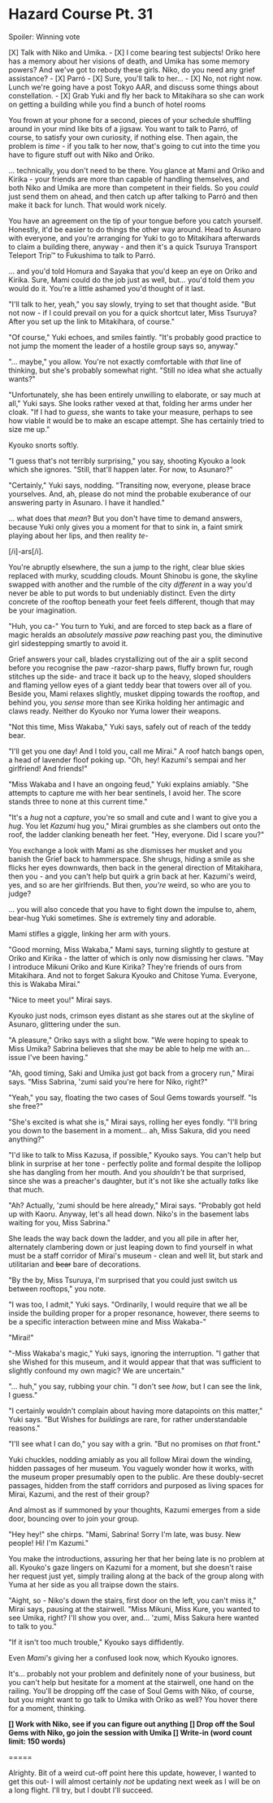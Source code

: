 # Hazard Course Pt. 31

Spoiler: Winning vote

\[X] Talk with Niko and Umika.
\- \[X] I come bearing test subjects! Oriko here has a memory about her visions of death, and Umika has some memory powers? And we've got to rebody these girls. Niko, do you need any grief assistance?
\- \[X] Parró
\- \[X] Sure, you'll talk to her...
\- \[X] No, not right now. Lunch we're going have a post Tokyo AAR, and discuss some things about constellation.
\- \[X] Grab Yuki and fly her back to Mitakihara so she can work on getting a building while you find a bunch of hotel rooms

You frown at your phone for a second, pieces of your schedule shuffling around in your mind like bits of a jigsaw. You want to talk to Parró, of course, to satisfy your own curiosity, if nothing else. Then again, the problem is *time* - if you talk to her now, that's going to cut into the time you have to figure stuff out with Niko and Oriko.

... technically, you don't need to be there. You glance at Mami and Oriko and Kirika - your friends are more than capable of handling themselves, and both Niko and Umika are more than competent in their fields. So you *could* just send them on ahead, and then catch up after talking to Parró and then make it back for lunch. That would work nicely.

You have an agreement on the tip of your tongue before you catch yourself. Honestly, it'd be easier to do things the other way around. Head to Asunaro with everyone, and you're arranging for Yuki to go to Mitakihara afterwards to claim a building there, anyway - and then it's a quick Tsuruya Transport Teleport Trip™ to Fukushima to talk to Parró.

... and you'd told Homura and Sayaka that you'd keep an eye on Oriko and Kirika. Sure, Mami could do the job just as well, but... you'd told them *you* would do it. You're a little ashamed you'd thought of it last.

"I'll talk to her, yeah," you say slowly, trying to set that thought aside. "But not now - if I could prevail on you for a quick shortcut later, Miss Tsuruya? After you set up the link to Mitakihara, of course."

"Of course," Yuki echoes, and smiles faintly. "It's probably good practice to not jump the moment the leader of a hostile group says so, anyway."

"... maybe," you allow. You're not exactly comfortable with *that* line of thinking, but she's probably somewhat right. "Still no idea what she actually wants?"

"Unfortunately, she has been entirely unwilling to elaborate, or say much at all," Yuki says. She looks rather vexed at that, folding her arms under her cloak. "If I had to *guess*, she wants to take your measure, perhaps to see how viable it would be to make an escape attempt. She has certainly tried to size me up."

Kyouko snorts softly.

"I guess that's not terribly surprising," you say, shooting Kyouko a look which she ignores. "Still, that'll happen later. For now, to Asunaro?"

"Certainly," Yuki says, nodding. "Transiting now, everyone, please brace yourselves. And, ah, please do not mind the probable exuberance of our answering party in Asunaro. I have it handled."

... what does that *mean*? But you don't have time to demand answers, because Yuki only gives you a moment for that to sink in, a faint smirk playing about her lips, and then reality *te-*

\[/i]-ars\[/i].

You're abruptly elsewhere, the sun a jump to the right, clear blue skies replaced with murky, scudding clouds. Mount Shinobu is gone, the skyline swapped with another and the rumble of the city *different* in a way you'd never be able to put words to but undeniably distinct. Even the dirty concrete of the rooftop beneath your feet feels different, though that may be your imagination.

"Huh, you ca-" You turn to Yuki, and are forced to step back as a flare of magic heralds an *absolutely massive paw* reaching past you, the diminutive girl sidestepping smartly to avoid it.

Grief answers your call, blades crystallizing out of the air a split second before you recognise the paw -razor-sharp paws, fluffy brown fur, rough stitches up the side- and trace it back up to the heavy, sloped shoulders and flaming yellow eyes of a giant teddy bear that towers over all of you. Beside you, Mami relaxes slightly, musket dipping towards the rooftop, and behind you, you *sense* more than see Kirika holding her antimagic and claws ready. Neither do Kyouko nor Yuma lower their weapons.

"Not this time, Miss Wakaba," Yuki says, safely out of reach of the teddy bear.

"I'll get you one day! And I told you, call me Mirai." A roof hatch bangs open, a head of lavender floof poking up. "Oh, hey! Kazumi's sempai and her girlfriend! And friends!"

"Miss Wakaba and I have an ongoing feud," Yuki explains amiably. "She attempts to capture me with her bear sentinels, I avoid her. The score stands three to none at this current time."

"It's a *hug* not a *capture*, you're so small and cute and I want to give you a *hug*. You let *Kazumi* hug you," Mirai grumbles as she clambers out onto the roof, the ladder clanking beneath her feet. "Hey, everyone. Did I scare you?"

You exchange a look with Mami as she dismisses her musket and you banish the Grief back to hammerspace. She shrugs, hiding a smile as she flicks her eyes downwards, then back in the general direction of Mitakihara, then you - and you can't help but quirk a grin back at her. Kazumi's weird, yes, and so are her girlfriends. But then, *you're* weird, so who are you to judge?

... you will also concede that you have to fight down the impulse to, ahem, bear-hug Yuki sometimes. She *is* extremely tiny and adorable.

Mami stifles a giggle, linking her arm with yours.

"Good morning, Miss Wakaba," Mami says, turning slightly to gesture at Oriko and Kirika - the latter of which is only now dismissing her claws. "May I introduce Mikuni Oriko and Kure Kirika? They're friends of ours from Mitakihara. And not to forget Sakura Kyouko and Chitose Yuma. Everyone, this is Wakaba Mirai."

"Nice to meet you!" Mirai says.

Kyouko just nods, crimson eyes distant as she stares out at the skyline of Asunaro, glittering under the sun.

"A pleasure," Oriko says with a slight bow. "We were hoping to speak to Miss Umika? Sabrina believes that she may be able to help me with an... issue I've been having."

"Ah, good timing, Saki and Umika just got back from a grocery run," Mirai says. "Miss Sabrina, 'zumi said you're here for Niko, right?"

"Yeah," you say, floating the two cases of Soul Gems towards yourself. "Is she free?"

"She's excited is what she is," Mirai says, rolling her eyes fondly. "I'll bring you down to the basement in a moment... ah, Miss Sakura, did you need anything?"

"I'd like to talk to Miss Kazusa, if possible," Kyouko says. You can't help but blink in surprise at her tone - perfectly polite and formal despite the lollipop she has dangling from her mouth. And you *shouldn't* be that surprised, since she was a preacher's daughter, but it's not like she actually *talks* like that much.

"Ah? Actually, 'zumi should be here already," Mirai says. "Probably got held up with Kaoru. Anyway, let's all head down. Niko's in the basement labs waiting for you, Miss Sabrina."

She leads the way back down the ladder, and you all pile in after her, alternately clambering down or just leaping down to find yourself in what must be a staff corridor of Mirai's museum - clean and well lit, but stark and utilitarian and ~~bear~~ bare of decorations.

"By the by, Miss Tsuruya, I'm surprised that you could just switch us between rooftops," you note.

"I was too, I admit," Yuki says. "Ordinarily, I would require that we all be inside the building proper for a proper resonance, however, there seems to be a specific interaction between mine and Miss Wakaba-"

"Mirai!"

"-Miss Wakaba's magic," Yuki says, ignoring the interruption. "I gather that she Wished for this museum, and it would appear that that was sufficient to slightly confound my own magic? We are uncertain."

"... huh," you say, rubbing your chin. "I don't see *how*, but I can see the link, I guess."

"I certainly wouldn't complain about having more datapoints on this matter," Yuki says. "But Wishes for *buildings* are rare, for rather understandable reasons."

"I'll see what I can do," you say with a grin. "But no promises on *that* front."

Yuki chuckles, nodding amiably as you all follow Mirai down the winding, hidden passages of her museum. You vaguely wonder how it works, with the museum proper presumably open to the public. Are these doubly-secret passages, hidden from the staff corridors and purposed as living spaces for Mirai, Kazumi, and the rest of their group?

And almost as if summoned by your thoughts, Kazumi emerges from a side door, bouncing over to join your group.

"Hey hey!" she chirps. "Mami, Sabrina! Sorry I'm late, was busy. New people! Hi! I'm Kazumi."

You make the introductions, assuring her that her being late is no problem at all. Kyouko's gaze lingers on Kazumi for a moment, but she doesn't raise her request just yet, simply trailing along at the back of the group along with Yuma at her side as you all traipse down the stairs.

"Aight, so - Niko's down the stairs, first door on the left, you can't miss it," Mirai says, pausing at the stairwell. "Miss Mikuni, Miss Kure, you wanted to see Umika, right? I'll show you over, and... 'zumi, Miss Sakura here wanted to talk to you."

"If it isn't too much trouble," Kyouko says diffidently.

Even *Mami's* giving her a confused look now, which Kyouko ignores.

It's... probably not your problem and definitely none of your business, but you can't help but hesitate for a moment at the stairwell, one hand on the railing. You'll be dropping off the case of Soul Gems with Niko, of course, but you might want to go talk to Umika with Oriko as well? You hover there for a moment, thinking.

**\[] Work with Niko, see if you can figure out anything
\[] Drop off the Soul Gems with Niko, go join the session with Umika
\[] Write-in (word count limit: 150 words)**

\=====​

Alrighty. Bit of a weird cut-off point here this update, however, I wanted to get this out- I will almost certainly *not* be updating next week as I will be on a long flight. I'll try, but I doubt I'll succeed.
